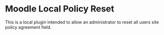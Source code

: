 Moodle Local Policy Reset
===================

This is a local plugin intended to allow an administrator to reset all users site policy agreement field.